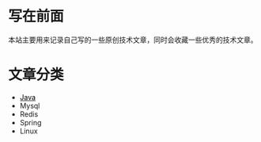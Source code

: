 # 写在前面
本站主要用来记录自己写的一些原创技术文章，同时会收藏一些优秀的技术文章。

# 文章分类

- [<span style="color:black">Java</span>](https://totemguo.github.io/java.html)
- Mysql
- Redis
- Spring
- Linux
